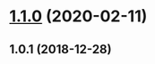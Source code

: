 # [1.1.0](https://github.com/yowainwright/deep-confluence/compare/1.0.1...1.1.0) (2020-02-11)




## 1.0.1 (2018-12-28)




